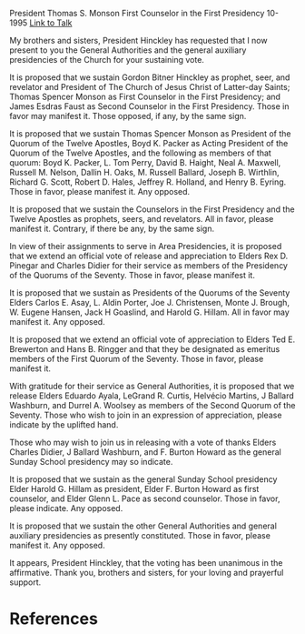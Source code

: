 President Thomas S. Monson
First Counselor in the First Presidency
10-1995
[Link to Talk](https://www.churchofjesuschrist.org/study/general-conference/1995/10/the-sustaining-of-church-officers?lang=eng)

My brothers and sisters, President Hinckley has requested that I now present to you the General Authorities and the general auxiliary presidencies of the Church for your sustaining vote.

It is proposed that we sustain Gordon Bitner Hinckley as prophet, seer, and revelator and President of The Church of Jesus Christ of Latter-day Saints; Thomas Spencer Monson as First Counselor in the First Presidency; and James Esdras Faust as Second Counselor in the First Presidency. Those in favor may manifest it. Those opposed, if any, by the same sign.

It is proposed that we sustain Thomas Spencer Monson as President of the Quorum of the Twelve Apostles, Boyd K. Packer as Acting President of the Quorum of the Twelve Apostles, and the following as members of that quorum: Boyd K. Packer, L. Tom Perry, David B. Haight, Neal A. Maxwell, Russell M. Nelson, Dallin H. Oaks, M. Russell Ballard, Joseph B. Wirthlin, Richard G. Scott, Robert D. Hales, Jeffrey R. Holland, and Henry B. Eyring. Those in favor, please manifest it. Any opposed.

It is proposed that we sustain the Counselors in the First Presidency and the Twelve Apostles as prophets, seers, and revelators. All in favor, please manifest it. Contrary, if there be any, by the same sign.

In view of their assignments to serve in Area Presidencies, it is proposed that we extend an official vote of release and appreciation to Elders Rex D. Pinegar and Charles Didier for their service as members of the Presidency of the Quorums of the Seventy. Those in favor, please manifest it.

It is proposed that we sustain as Presidents of the Quorums of the Seventy Elders Carlos E. Asay, L. Aldin Porter, Joe J. Christensen, Monte J. Brough, W. Eugene Hansen, Jack H Goaslind, and Harold G. Hillam. All in favor may manifest it. Any opposed.

It is proposed that we extend an official vote of appreciation to Elders Ted E. Brewerton and Hans B. Ringger and that they be designated as emeritus members of the First Quorum of the Seventy. Those in favor, please manifest it.

With gratitude for their service as General Authorities, it is proposed that we release Elders Eduardo Ayala, LeGrand R. Curtis, Helvécio Martins, J Ballard Washburn, and Durrel A. Woolsey as members of the Second Quorum of the Seventy. Those who wish to join in an expression of appreciation, please indicate by the uplifted hand.

Those who may wish to join us in releasing with a vote of thanks Elders Charles Didier, J Ballard Washburn, and F. Burton Howard as the general Sunday School presidency may so indicate.

It is proposed that we sustain as the general Sunday School presidency Elder Harold G. Hillam as president, Elder F. Burton Howard as first counselor, and Elder Glenn L. Pace as second counselor. Those in favor, please indicate. Any opposed.

It is proposed that we sustain the other General Authorities and general auxiliary presidencies as presently constituted. Those in favor, please manifest it. Any opposed.

It appears, President Hinckley, that the voting has been unanimous in the affirmative. Thank you, brothers and sisters, for your loving and prayerful support.

# References
